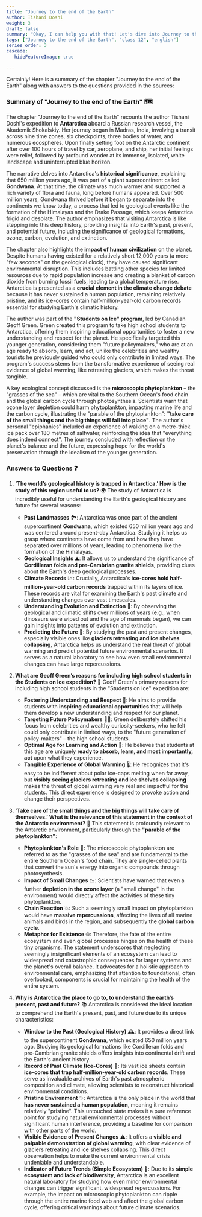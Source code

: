 ```yaml
---
title: "Journey to the end of the Earth"
author: Tishani Doshi
weight: 3
draft: false
summary: "Okay, I can help you with that! Let's dive into Journey to the end of the Earth and the questions related to it ..."
tags: ["Journey to the end of the Earth", "class 12", "english"]
series_order: 3
cascade:
   hideFeatureImage: true

---
```


Certainly! Here is a summary of the chapter "Journey to the end of the Earth" along with answers to the questions provided in the sources:

### Summary of "Journey to the end of the Earth" 🗺️

The chapter "Journey to the end of the Earth" recounts the author Tishani Doshi's expedition to **Antarctica** aboard a Russian research vessel, the Akademik Shokalskiy. Her journey began in Madras, India, involving a transit across nine time zones, six checkpoints, three bodies of water, and numerous ecospheres. Upon finally setting foot on the Antarctic continent after over 100 hours of travel by car, aeroplane, and ship, her initial feelings were relief, followed by profound wonder at its immense, isolated, white landscape and uninterrupted blue horizon.

The narrative delves into Antarctica's **historical significance**, explaining that 650 million years ago, it was part of a giant supercontinent called **Gondwana**. At that time, the climate was much warmer and supported a rich variety of flora and fauna, long before humans appeared. Over 500 million years, Gondwana thrived before it began to separate into the continents we know today, a process that led to geological events like the formation of the Himalayas and the Drake Passage, which keeps Antarctica frigid and desolate. The author emphasizes that visiting Antarctica is like stepping into this deep history, providing insights into Earth's past, present, and potential future, including the significance of geological formations, ozone, carbon, evolution, and extinction.

The chapter also highlights the **impact of human civilization** on the planet. Despite humans having existed for a relatively short 12,000 years (a mere "few seconds" on the geological clock), they have caused significant environmental disruption. This includes battling other species for limited resources due to rapid population increase and creating a blanket of carbon dioxide from burning fossil fuels, leading to a global temperature rise. Antarctica is presented as a **crucial element in the climate change debate** because it has never sustained a human population, remaining relatively pristine, and its ice-cores contain half-million-year-old carbon records essential for studying Earth's climatic history.

The author was part of the **"Students on Ice" program**, led by Canadian Geoff Green. Green created this program to take high school students to Antarctica, offering them inspiring educational opportunities to foster a new understanding and respect for the planet. He specifically targeted this younger generation, considering them "future policymakers," who are at an age ready to absorb, learn, and act, unlike the celebrities and wealthy tourists he previously guided who could only contribute in limited ways. The program's success stems from the transformative experience of seeing real evidence of global warming, like retreating glaciers, which makes the threat tangible.

A key ecological concept discussed is the **microscopic phytoplankton** – the "grasses of the sea" – which are vital to the Southern Ocean's food chain and the global carbon cycle through photosynthesis. Scientists warn that ozone layer depletion could harm phytoplankton, impacting marine life and the carbon cycle, illustrating the "parable of the phytoplankton": **"take care of the small things and the big things will fall into place"**. The author's personal "epiphanies" included an experience of walking on a metre-thick ice pack over 180 metres of saltwater, reinforcing the idea that "everything does indeed connect". The journey concluded with reflection on the planet's balance and the future, expressing hope for the world's preservation through the idealism of the younger generation.

### Answers to Questions ❓

1.  **‘The world’s geological history is trapped in Antarctica.’ How is the study of this region useful to us?** 🌍
    The study of Antarctica is incredibly useful for understanding the Earth's geological history and future for several reasons:
    *   **Past Landmasses** 🏞️: Antarctica was once part of the ancient supercontinent **Gondwana**, which existed 650 million years ago and was centered around present-day Antarctica. Studying it helps us grasp where continents have come from and how they have separated over millions of years, leading to phenomena like the formation of the Himalayas.
    *   **Geological Insights** ⛰️: It allows us to understand the significance of **Cordilleran folds and pre-Cambrian granite shields**, providing clues about the Earth's deep geological processes.
    *   **Climate Records** 📈: Crucially, Antarctica's **ice-cores hold half-million-year-old carbon records** trapped within its layers of ice. These records are vital for examining the Earth's past climate and understanding changes over vast timescales.
    *   **Understanding Evolution and Extinction** 🦕: By observing the geological and climatic shifts over millions of years (e.g., when dinosaurs were wiped out and the age of mammals began), we can gain insights into patterns of evolution and extinction.
    *   **Predicting the Future** 🔮: By studying the past and present changes, especially visible ones like **glaciers retreating and ice shelves collapsing**, Antarctica helps us understand the real threat of global warming and predict potential future environmental scenarios. It serves as a natural laboratory to see how even small environmental changes can have large repercussions.

2.  **What are Geoff Green’s reasons for including high school students in the Students on Ice expedition?** 🎒
    Geoff Green's primary reasons for including high school students in the "Students on Ice" expedition are:
    *   **Fostering Understanding and Respect** 🌱: He aims to provide students with **inspiring educational opportunities** that will help them develop a new understanding and respect for our planet.
    *   **Targeting Future Policymakers** 🧑‍⚖️: Green deliberately shifted his focus from celebrities and wealthy curiosity-seekers, who he felt could only contribute in limited ways, to the "future generation of policy-makers" – the high school students.
    *   **Optimal Age for Learning and Action** 🧠: He believes that students at this age are uniquely **ready to absorb, learn, and most importantly, act** upon what they experience.
    *   **Tangible Experience of Global Warming** 🌡️: He recognizes that it's easy to be indifferent about polar ice-caps melting when far away, but **visibly seeing glaciers retreating and ice shelves collapsing** makes the threat of global warming very real and impactful for the students. This direct experience is designed to provoke action and change their perspectives.

3.  **‘Take care of the small things and the big things will take care of themselves.’ What is the relevance of this statement in the context of the Antarctic environment?** 🌿
    This statement is profoundly relevant to the Antarctic environment, particularly through the **"parable of the phytoplankton"**:
    *   **Phytoplankton's Role** 🌊: The microscopic phytoplankton are referred to as the "grasses of the sea" and are fundamental to the entire Southern Ocean's food chain. They are single-celled plants that convert the sun's energy into organic compounds through photosynthesis.
    *   **Impact of Small Changes** 📉: Scientists have warned that even a further **depletion in the ozone layer** (a "small change" in the environment) would directly affect the activities of these tiny phytoplankton.
    *   **Chain Reaction** 💥: Such a seemingly small impact on phytoplankton would have **massive repercussions**, affecting the lives of all marine animals and birds in the region, and subsequently the **global carbon cycle**.
    *   **Metaphor for Existence** 🌐: Therefore, the fate of the entire ecosystem and even global processes hinges on the health of these tiny organisms. The statement underscores that neglecting seemingly insignificant elements of an ecosystem can lead to widespread and catastrophic consequences for larger systems and the planet's overall balance. It advocates for a holistic approach to environmental care, emphasizing that attention to foundational, often overlooked, components is crucial for maintaining the health of the entire system.

4.  **Why is Antarctica the place to go to, to understand the earth’s present, past and future?** 📚
    Antarctica is considered the ideal location to comprehend the Earth's present, past, and future due to its unique characteristics:
    *   **Window to the Past (Geological History)** 🕰️: It provides a direct link to the supercontinent **Gondwana**, which existed 650 million years ago. Studying its geological formations like Cordilleran folds and pre-Cambrian granite shields offers insights into continental drift and the Earth's ancient history.
    *   **Record of Past Climate (Ice-Cores)** 🧊: Its vast ice sheets contain **ice-cores that trap half-million-year-old carbon records**. These serve as invaluable archives of Earth's past atmospheric composition and climate, allowing scientists to reconstruct historical environmental conditions.
    *   **Pristine Environment** ✨: Antarctica is the only place in the world that **has never sustained a human population**, meaning it remains relatively "pristine". This untouched state makes it a pure reference point for studying natural environmental processes without significant human interference, providing a baseline for comparison with other parts of the world.
    *   **Visible Evidence of Present Changes** ⚠️: It offers a **visible and palpable demonstration of global warming**, with clear evidence of glaciers retreating and ice shelves collapsing. This direct observation helps to make the current environmental crisis undeniable and understandable.
    *   **Indicator of Future Trends (Simple Ecosystem)** 🧪: Due to its **simple ecosystem and lack of biodiversity**, Antarctica is an excellent natural laboratory for studying how even minor environmental changes can trigger significant, widespread repercussions. For example, the impact on microscopic phytoplankton can ripple through the entire marine food web and affect the global carbon cycle, offering critical warnings about future climate scenarios.